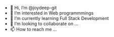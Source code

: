 - 👋 Hi, I’m @joydeep-git
- 👀 I’m interested in Web programmmings
- 🌱 I’m currently learning Full Stack Development
- 💞️ I’m looking to collaborate on ...
- 📫 How to reach me ...

<!---
joydeep-git/joydeep-git is a ✨ special ✨ repository because its `README.md` (this file) appears on your GitHub profile.
You can click the Preview link to take a look at your changes.
--->
